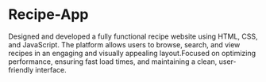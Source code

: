 # Recipe-App
Designed and developed a fully functional recipe website using HTML, CSS, and JavaScript. The platform allows users to browse, search, and view recipes in an engaging and visually appealing layout.Focused on optimizing performance, ensuring fast load times, and maintaining a clean, user-friendly interface.
